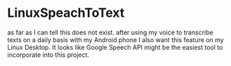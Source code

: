 # LinuxSpeachToText
as far as I can tell this does not exist.  after using my voice to transcribe texts on a daily basis with my Android phone I also want this feature on my Linux Desktop.  It looks like Google Speech API might be the easiest tool to incorporate into this project.

